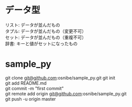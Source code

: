 # データ型
リスト: データが並んだもの  
タプル: データが並んだもの（変更不可）  
セット: データが並んだもの（重複不可）  
辞書: キーと値がセットになったもの  

# sample_py
git clone git@github.com:osnibe/sample_py.git
git init  
git add README.md  
git commit -m "first commit"  
git remote add origin git@github.com:osnibe/sample_py.git  
git push -u origin master  
